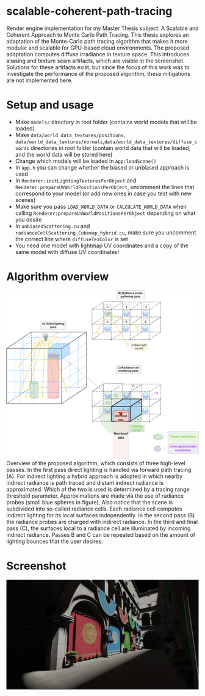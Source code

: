 # scalable-coherent-path-tracing
Render engine implementation for my Master Thesis subject: A Scalable and Coherent Approach to Monte Carlo Path Tracing. This thesis explores an adaptation of the Monte-Carlo path tracing algorithm that makes it more modular and scalable for GPU-based cloud environments. The proposed adaptation computes diffuse irradiance in texture space. This introduces aliasing and texture seam artifacts, which are visible in the screenshot. Solutions for these artifacts exist, but since the focus of this work was to investigate the performance of the proposed algorithm, these mitigations are not implemented here.

# Setup and usage
* Make `models/` directory in root folder (contains world models that will be loaded)
* Make `data/world_data_textures/positions`, `data/world_data_textures/normals`,`data/world_data_textures/diffuse_coords` directories in root folder (contain world data that will be loaded, and the world data will be stored here)
* Change which models will be loaded in `App:loadScene()`
* In `app.h` you can change whether the biased or unbiased approach is used
* In `Renderer:initLightingTexturesPerObject` and `Renderer:prepareUVWorldPositionsPerObject`, uncomment the lines that correspond to your model (or add new ones in case you test with new scenes)
* Make sure you pass `LOAD_WORLD_DATA` or `CALCULATE_WORLD_DATA` when calling `Renderer:prepareUVWorldPositionsPerObject` depending on what you desire
* In `unbiasedScattering.cu` and `radianceCellScattering_Cubemap_hybrid.cu`, make sure you uncomment the correct line where `diffuseTexColor` is set
* You need one model with lightmap UV coordinates and a copy of the same model with diffuse UV coordinates!

# Algorithm overview
![Algorithm overview](./system_overview.png?raw=true "Algorithm overview schematic")
Overview of the proposed algorithm, which consists of three high-level passes. In the first pass direct lighting is
handled via forward path tracing (A). For indirect lighting a hybrid approach is adopted in which nearby indirect radiance is
path traced and distant indirect radiance is approximated. Which of the two is used is determined by a tracing range threshold
parameter. Approximations are made via the use of radiance probes (small blue spheres in figure). Also notice that the scene
is subdivided into so-called radiance cells. Each radiance cell computes indirect lighting for its local surfaces independently.
In the second pass (B) the radiance probes are charged with indirect radiance. In the third and final pass (C), the surfaces
local to a radiance cell are illuminated by incoming indirect radiance. Passes B and C can be repeated based on the amount of
lighting bounces that the user desires.

# Screenshot
![Screenshot](./screenshot.png?raw=true "Sponza screenshot")
